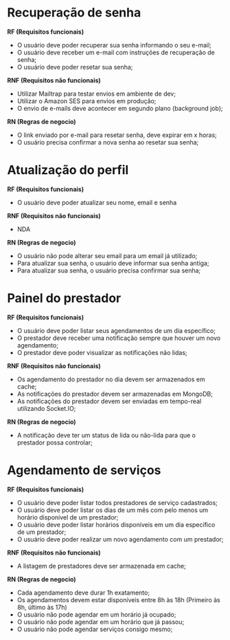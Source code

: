 # Recuperação de senha

**RF (Requisitos funcionais)**

- O usuário deve poder recuperar sua senha informando o seu e-mail;
- O usuário deve receber um e-mail com instruções de recuperação de senha;
- O usuário deve poder resetar sua senha;

**RNF (Requisitos não funcionais)**

- Utilizar Mailtrap para testar envios em ambiente de dev;
- Utilizar o Amazon SES para envios em produção;
- O envio de e-mails deve acontecer em segundo plano (background job);

**RN (Regras de negocio)**

- O link enviado por e-mail para resetar senha, deve expirar em x horas;
- O usuário precisa confirmar a nova senha ao resetar sua senha;


# Atualização do perfil

**RF (Requisitos funcionais)**

- O usuário deve poder atualizar seu nome, email e senha

**RNF (Requisitos não funcionais)**

- NDA

**RN (Regras de negocio)**

- O usuário não pode alterar seu email para um email já utilizado;
- Para atualizar sua senha, o usuário deve informar sua senha antiga;
- Para atualizar sua senha, o usuário precisa confirmar sua senha;

# Painel do prestador

**RF (Requisitos funcionais)**

- O usuário deve poder listar seus agendamentos de um dia específico;
- O prestador deve receber uma notificação sempre que houver um novo agendamento;
- O prestador deve poder visualizar as notificações não lidas;

**RNF (Requisitos não funcionais)**

- Os agendamento do prestador no dia devem ser armazenados em cache;
- As notificações do prestador devem ser armazenadas em MongoDB;
- As notificações do prestador devem ser enviadas em tempo-real utilizando Socket.IO;

**RN (Regras de negocio)**

- A notificação deve ter um status de lida ou não-lida para que o prestador possa controlar;


# Agendamento de serviços

**RF (Requisitos funcionais)**

- O usuário deve poder listar todos prestadores de serviço cadastrados;
- O usuário deve poder listar os dias de um mês com pelo menos um horário disponível de um prestador;
- O usuário deve poder listar horários disponíveis em um dia específico de um prestador;
- O usuário deve poder realizar um novo agendamento com um prestador;

**RNF (Requisitos não funcionais)**

- A listagem de prestadores deve ser armazenada em cache;

**RN (Regras de negocio)**

- Cada agendamento deve durar 1h exatamento;
- Os agendamentos devem estar disponíveis entre 8h às 18h (Primeiro às 8h, último às 17h)
- O usuário não pode agendar em um horário já ocupado;
- O usuário não pode agendar em um horário que já passou;
- O usuário não pode agendar serviços consigo mesmo;
